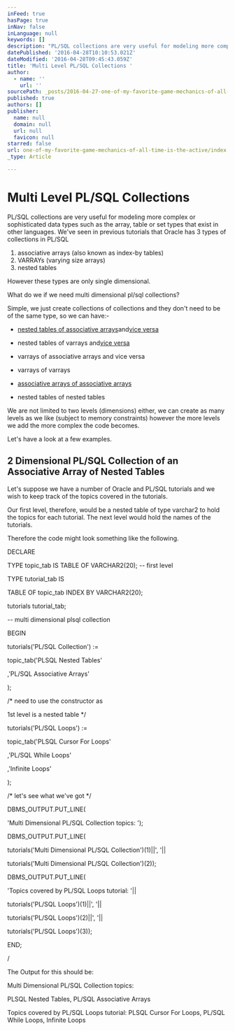 ```yaml
---
inFeed: true
hasPage: true
inNav: false
inLanguage: null
keywords: []
description: "PL/SQL collections are very useful for modeling more complex or sophisticated data types such as the array, table or set types that exist in other languages. We've seen in previous tutorials that Oracle has 3 types of collections in PL/SQL"
datePublished: '2016-04-28T10:10:53.021Z'
dateModified: '2016-04-28T09:45:43.059Z'
title: 'Multi Level PL/SQL Collections '
author:
  - name: ''
    url: ''
sourcePath: _posts/2016-04-27-one-of-my-favorite-game-mechanics-of-all-time-is-the-active.md
published: true
authors: []
publisher:
  name: null
  domain: null
  url: null
  favicon: null
starred: false
url: one-of-my-favorite-game-mechanics-of-all-time-is-the-active/index.html
_type: Article

---
```

# Multi Level PL/SQL Collections 

PL/SQL collections are very useful for modeling more complex or sophisticated data types such as the array, table or set types that exist in other languages. We've seen in previous tutorials that Oracle has 3 types of collections in PL/SQL

1. associative arrays (also known as index-by tables)
2. VARRAYs (varying size arrays)
3. nested tables

However these types are only single dimensional. 

What do we if we need multi dimensional pl/sql collections?

Simple, we just create collections of collections and they don't need to be of the same type, so we can have:-

* [nested tables of associative arrays][0]and[vice versa][1]
* nested tables of varrays and[vice versa][2]

* varrays of associative arrays and vice versa
* varrays of varrays
* [associative arrays of associative arrays][3]
* nested tables of nested tables

We are not limited to two levels (dimensions) either, we can create as many levels as we like (subject to memory constraints) however the more levels we add the more complex the code becomes.

Let's have a look at a few examples. 

## 2 Dimensional PL/SQL Collection of an Associative Array of Nested Tables

Let's suppose we have a number of Oracle and PL/SQL tutorials and we wish to keep track of the topics covered in the tutorials.

Our first level, therefore, would be a nested table of type varchar2 to hold the topics for each tutorial. The next level would hold the names of the tutorials.

Therefore the code might look something like the following.

DECLARE

TYPE topic\_tab IS TABLE OF VARCHAR2(20); -- first level 

TYPE tutorial\_tab IS 

TABLE OF topic\_tab INDEX BY VARCHAR2(20); 

tutorials tutorial\_tab; 

-- multi dimensional plsql collection 

BEGIN

tutorials('PL/SQL Collection') :=

topic\_tab('PLSQL Nested Tables'

,'PL/SQL Associative Arrays'

);

/\* need to use the constructor as 

1st level is a nested table \*/

tutorials('PL/SQL Loops') :=

topic\_tab('PLSQL Cursor For Loops'

,'PL/SQL While Loops'

,'Infinite Loops'

);

/\* let's see what we've got \*/

DBMS\_OUTPUT.PUT\_LINE(

'Multi Dimensional PL/SQL Collection topics: ');

DBMS\_OUTPUT.PUT\_LINE(

tutorials('Multi Dimensional PL/SQL Collection')(1)||', '||

tutorials('Multi Dimensional PL/SQL Collection')(2)); 

DBMS\_OUTPUT.PUT\_LINE(

'Topics covered by PL/SQL Loops tutorial: '||

tutorials('PL/SQL Loops')(1)||', '||

tutorials('PL/SQL Loops')(2)||', '||

tutorials('PL/SQL Loops')(3)); 

END;

/

The Output for this should be:

Multi Dimensional PL/SQL Collection topics:

PLSQL Nested Tables, PL/SQL Associative Arrays

Topics covered by PL/SQL Loops tutorial: PLSQL Cursor For Loops, PL/SQL While Loops, Infinite Loops

[0]: http://www.asktheoracle.net/multi-level-plsql-collections.html#Nested_Table_of_Associative_Array_
[1]: http://www.asktheoracle.net/multi-level-plsql-collections.html#PLSQL_Collections_of_Associative_Array
[2]: http://www.asktheoracle.net/multi-level-plsql-collections.html#PLSQL_Collections_of_Associative_Array_
[3]: http://www.asktheoracle.net/multi-level-plsql-collections.html#Associative_Array_of_Associative_Array